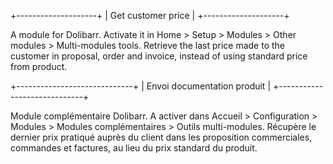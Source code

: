 +--------------------+
| Get customer price |
+--------------------+

A module for Dolibarr. Activate it in Home > Setup > Modules > Other modules > Multi-modules tools.
Retrieve the last price made to the customer in proposal, order and invoice, instead of using standard price from product.

+-----------------------------+
| Envoi documentation produit |
+-----------------------------+

Module complémentaire Dolibarr. A activer dans Accueil > Configuration > Modules > Modules complémentaires > Outils multi-modules.
Récupère le dernier prix pratiqué auprès du client dans les proposition commerciales, commandes et factures, au lieu du prix standard du produit.
